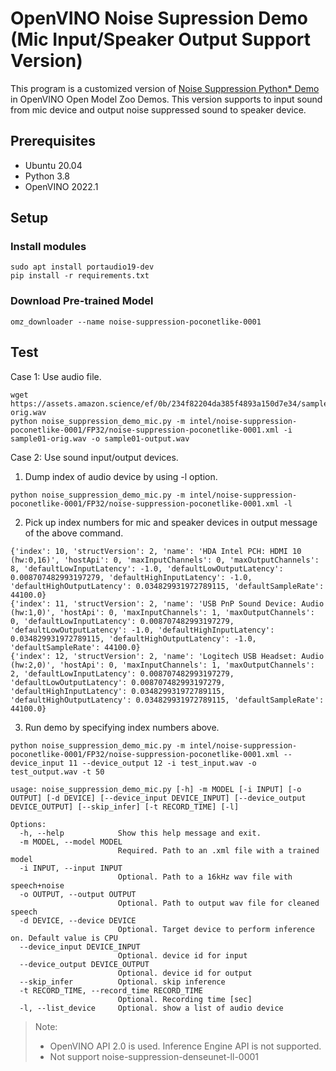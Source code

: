 # OpenVINO Noise Supression Demo (Mic Input/Speaker Output Support Version)

This program is a customized version of [Noise Suppression Python* Demo](https://docs.openvino.ai/latest/omz_demos_noise_suppression_demo_python.html) in OpenVINO Open Model Zoo Demos. This version supports to input sound from mic device and output noise suppressed sound to speaker device.

## Prerequisites
* Ubuntu 20.04
* Python 3.8
* OpenVINO 2022.1

## Setup
### Install modules
```
sudo apt install portaudio19-dev
pip install -r requirements.txt
```

### Download Pre-trained Model
```
omz_downloader --name noise-suppression-poconetlike-0001 
```

## Test
Case 1: Use audio file.
```
wget https://assets.amazon.science/ef/0b/234f82204da385f4893a150d7e34/sample01-orig.wav
python noise_suppression_demo_mic.py -m intel/noise-suppression-poconetlike-0001/FP32/noise-suppression-poconetlike-0001.xml -i sample01-orig.wav -o sample01-output.wav
```

Case 2: Use sound input/output devices.  
1. Dump index of audio device by using -l option.
```
python noise_suppression_demo_mic.py -m intel/noise-suppression-poconetlike-0001/FP32/noise-suppression-poconetlike-0001.xml -l 
```
2. Pick up index numbers for mic and speaker devices in output message of the above command.
```
{'index': 10, 'structVersion': 2, 'name': 'HDA Intel PCH: HDMI 10 (hw:0,16)', 'hostApi': 0, 'maxInputChannels': 0, 'maxOutputChannels': 8, 'defaultLowInputLatency': -1.0, 'defaultLowOutputLatency': 0.008707482993197279, 'defaultHighInputLatency': -1.0, 'defaultHighOutputLatency': 0.034829931972789115, 'defaultSampleRate': 44100.0}
{'index': 11, 'structVersion': 2, 'name': 'USB PnP Sound Device: Audio (hw:1,0)', 'hostApi': 0, 'maxInputChannels': 1, 'maxOutputChannels': 0, 'defaultLowInputLatency': 0.008707482993197279, 'defaultLowOutputLatency': -1.0, 'defaultHighInputLatency': 0.034829931972789115, 'defaultHighOutputLatency': -1.0, 'defaultSampleRate': 44100.0}
{'index': 12, 'structVersion': 2, 'name': 'Logitech USB Headset: Audio (hw:2,0)', 'hostApi': 0, 'maxInputChannels': 1, 'maxOutputChannels': 2, 'defaultLowInputLatency': 0.008707482993197279, 'defaultLowOutputLatency': 0.008707482993197279, 'defaultHighInputLatency': 0.034829931972789115, 'defaultHighOutputLatency': 0.034829931972789115, 'defaultSampleRate': 44100.0}
```
3. Run demo by specifying index numbers above. 
```
python noise_suppression_demo_mic.py -m intel/noise-suppression-poconetlike-0001/FP32/noise-suppression-poconetlike-0001.xml --device_input 11 --device_output 12 -i test_input.wav -o test_output.wav -t 50
```

```
usage: noise_suppression_demo_mic.py [-h] -m MODEL [-i INPUT] [-o OUTPUT] [-d DEVICE] [--device_input DEVICE_INPUT] [--device_output DEVICE_OUTPUT] [--skip_infer] [-t RECORD_TIME] [-l]

Options:
  -h, --help            Show this help message and exit.
  -m MODEL, --model MODEL
                        Required. Path to an .xml file with a trained model
  -i INPUT, --input INPUT
                        Optional. Path to a 16kHz wav file with speech+noise
  -o OUTPUT, --output OUTPUT
                        Optional. Path to output wav file for cleaned speech
  -d DEVICE, --device DEVICE
                        Optional. Target device to perform inference on. Default value is CPU
  --device_input DEVICE_INPUT
                        Optional. device id for input
  --device_output DEVICE_OUTPUT
                        Optional. device id for output
  --skip_infer          Optional. skip inference
  -t RECORD_TIME, --record_time RECORD_TIME
                        Optional. Recording time [sec]
  -l, --list_device     Optional. show a list of audio device
```
> Note:
> * OpenVINO API 2.0 is used. Inference Engine API is not supported. 
> * Not support noise-suppression-denseunet-ll-0001

